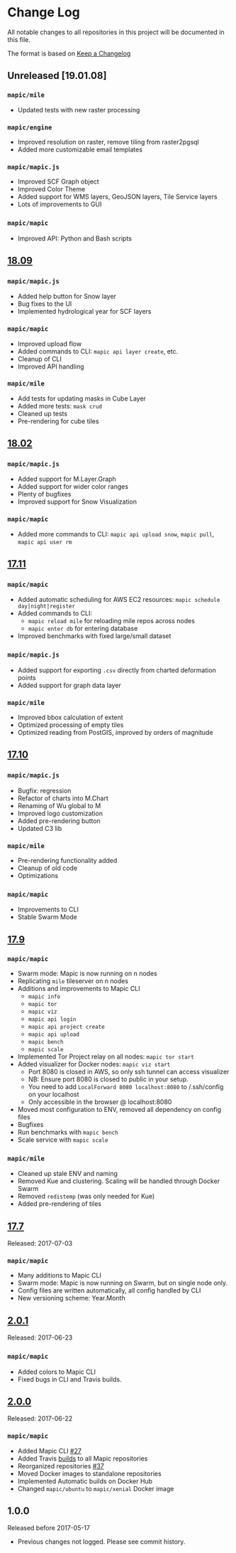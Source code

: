 # Change Log
All notable changes to all repositories in this project will be documented in this file. 

The format is based on [Keep a Changelog](http://keepachangelog.com/en/1.0.0/)

## Unreleased [19.01.08]
### `mapic/mile`
- Updated tests with new raster processing

### `mapic/engine`
- Improved resolution on raster, remove tiling from raster2pgsql 
- Added more customizable email templates

### `mapic/mapic.js`
- Improved SCF Graph object
- Improved Color Theme
- Added support for WMS layers, GeoJSON layers, Tile Service layers
- Lots of improvements to GUI

### `mapic/mapic` 
- Improved API: Python and Bash scripts

## [18.09](https://github.com/mapic/mapic/releases/tag/v18.09)
### `mapic/mapic.js` 
- Added help button for Snow layer
- Bug fixes to the UI
- Implemented hydrological year for SCF layers

### `mapic/mapic`
- Improved upload flow
- Added commands to CLI: `mapic api layer create`, etc.
- Cleanup of CLI
- Improved API handling

### `mapic/mile`
- Add tests for updating masks in Cube Layer
- Added more tests: `mask crud` 
- Cleaned up tests
- Pre-rendering for cube tiles

## [18.02](https://github.com/mapic/mapic/releases/tag/v18.02)
### `mapic/mapic.js` 
- Added support for M.Layer.Graph
- Added support for wider color ranges
- Plenty of bugfixes
- Improved support for Snow Visualization

### `mapic/mapic`
- Added more commands to CLI: `mapic api upload snow`, `mapic pull`, `mapic api user rm`

## [17.11](https://github.com/mapic/mapic/releases/tag/v17.11)
### `mapic/mapic` 
- Added automatic scheduling for AWS EC2 resources: `mapic schedule day|night|register`
- Added commands to CLI: 
    - `mapic reload mile` for reloading mile repos across nodes
    - `mapic enter db` for entering database
- Improved benchmarks with fixed large/small dataset

### `mapic/mapic.js` 
- Added support for exporting `.csv` directly from charted deformation points
- Added support for graph data layer

### `mapic/mile`
- Improved bbox calculation of extent
- Optimized processing of empty tiles
- Optimized reading from PostGIS, improved by orders of magnitude

## [17.10](https://github.com/mapic/mapic/releases/tag/v17.10)
### `mapic/mapic.js` 
- Bugfix: regression
- Refactor of charts into M.Chart
- Renaming of Wu global to M
- Improved logo customization
- Added pre-rendering button
- Updated C3 lib

### `mapic/mile`
- Pre-rendering functionality added
- Cleanup of old code
- Optimizations

### `mapic/mapic` 
- Improvements to CLI
- Stable Swarm Mode

## [17.9](https://github.com/mapic/mapic/releases/tag/v17.9)
### `mapic/mapic`
- Swarm mode: Mapic is now running on n nodes
- Replicating `mile` tileserver on n nodes
- Additions and improvements to Mapic CLI
    - `mapic info`
    - `mapic tor`
    - `mapic viz` 
    - `mapic api login` 
    - `mapic api project create`
    - `mapic api upload`
    - `mapic bench` 
    - `mapic scale`
- Implemented Tor Project relay on all nodes: `mapic tor start` 
- Added visualizer for Docker nodes: `mapic viz start`
    - Port 8080 is closed in AWS, so only ssh tunnel can access visualizer
    - NB: Ensure port 8080 is closed to public in your setup.
    - You need to add `LocalForward 8080 localhost:8080` to /.ssh/config on your localhost
    - Only accessible in the browser @ localhost:8080
- Moved most configuration to ENV, removed all dependency on config files
- Bugfixes
- Run benchmarks with `mapic bench` 
- Scale service with `mapic scale` 

### `mapic/mile` 
- Cleaned up stale ENV and naming
- Removed Kue and clustering. Scaling will be handled through Docker Swarm
- Removed `redistemp` (was only needed for Kue)
- Added pre-rendering of tiles

## [17.7](https://github.com/mapic/mapic/releases/tag/v17.7)
Released: 2017-07-03
### `mapic/mapic`
- Many additions to Mapic CLI
- Swarm mode: Mapic is now running on Swarm, but on single node only.
- Config files are written automatically, all config handled by CLI
- New versioning scheme: Year.Month

## [2.0.1](https://github.com/mapic/mapic/releases/tag/v2.0.1)
Released: 2017-06-23

### `mapic/mapic` 
- Added colors to Mapic CLI
- Fixed bugs in CLI and Travis builds.

## [2.0.0](https://github.com/mapic/mapic/releases/tag/v2.0) 
Released: 2017-06-22

### `mapic/mapic`
- Added Mapic CLI [#27](https://github.com/mapic/mapic/issues/27)
- Added Travis [builds](https://travis-ci.org/mapic) to all Mapic repositories
- Reorganized repositories [#37](https://github.com/mapic/mapic/issues/37)
- Moved Docker images to standalone repositories
- Implemented Automatic builds on Docker Hub
- Changed `mapic/ubuntu` to `mapic/xenial` Docker image 

## 1.0.0 
Released before 2017-05-17
- Previous changes not logged. Please see commit history.